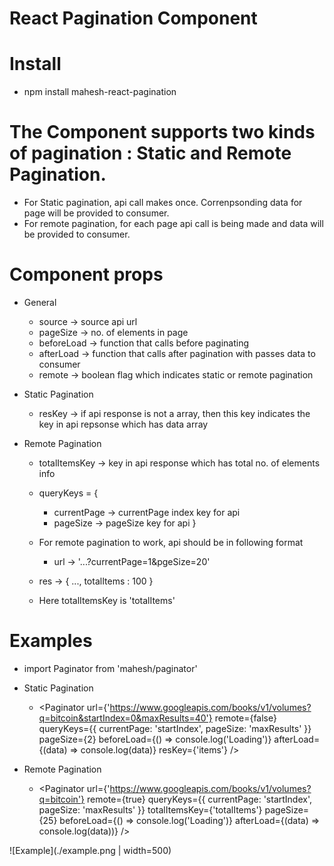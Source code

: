 # React Pagination Component

# Install
- npm install mahesh-react-pagination

# The Component supports two kinds of pagination : Static and Remote Pagination.
- For Static pagination, api call makes once. Correnpsonding data for page will be provided to consumer.
- For remote pagination, for each page api call is being made and data will be provided to consumer.

# Component props
- General
	- source -> source api url
	- pageSize -> no. of elements in page
	- beforeLoad -> function that calls before paginating
	- afterLoad -> function that calls after pagination with passes data to consumer
	- remote -> boolean flag which indicates static or remote pagination

- Static Pagination
	- resKey -> if api response is not a array, then this key indicates the key in api repsonse which has data array

- Remote Pagination
	- totalItemsKey -> key in api response which has total no. of elements info
	- queryKeys = {
      - currentPage -> currentPage index key for api
      - pageSize -> pageSize key for api
    }

	- For remote pagination to work, api should be in following format
	  - url -> '...?currentPage=1&pgeSize=20'
    - res -> { ..., totalItems : 100 }
    - Here totalItemsKey is 'totalItems'

# Examples
- import Paginator from 'mahesh/paginator'

- Static Pagination
	- <Paginator
      url={'https://www.googleapis.com/books/v1/volumes?q=bitcoin&startIndex=0&maxResults=40'}
      remote={false}
      queryKeys={{
        currentPage: 'startIndex',
        pageSize: 'maxResults'
      }}
      pageSize={2}
      beforeLoad={() => console.log('Loading')}
      afterLoad={(data) => console.log(data)}
      resKey={'items'}
    />

- Remote Pagination
	- <Paginator
      url={'https://www.googleapis.com/books/v1/volumes?q=bitcoin'}
      remote={true}
      queryKeys={{
        currentPage: 'startIndex',
        pageSize: 'maxResults'
      }}
      totalItemsKey={'totalItems'}
      pageSize={25}
      beforeLoad={() => console.log('Loading')}
      afterLoad={(data) => console.log(data))}
    />

![Example](./example.png | width=500)